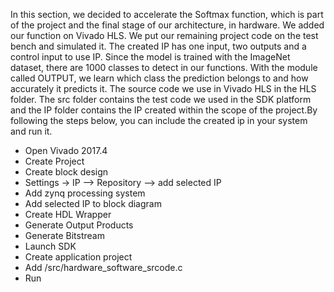 In this section, we decided to accelerate the Softmax function, which is part of the project and the final stage of our architecture, in hardware. We added our function on Vivado HLS. We put our remaining project code on the test bench and simulated it. The created IP has one input, two outputs and a control input to use IP. Since the model is trained with the ImageNet dataset, there are 1000 classes to detect in our functions. With the module called OUTPUT, we learn which class the prediction belongs to and how accurately it predicts it. 
The source code we use in Vivado HLS in the HLS folder. The src folder contains the test code we used in the SDK platform and the IP folder contains the IP created within the scope of the project.By following the steps below, you can include the created ip in your system and run it.

- Open Vivado 2017.4
- Create Project
- Create block design
- Settings -> IP --> Repository --> add selected IP
- Add zynq processing system
- Add selected IP to block diagram
- Create HDL Wrapper
- Generate Output Products
- Generate Bitstream
- Launch SDK
- Create application project
- Add /src/hardware_software_srcode.c
- Run